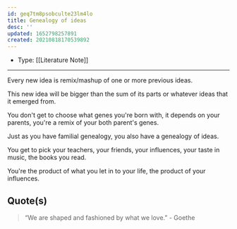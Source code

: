 ```yaml
---
id: geq7tm8psobculte23lm4lo
title: Genealogy of ideas
desc: ''
updated: 1652798257891
created: 20210818170539892
---
```


- Type: [[Literature Note]]

---

Every new idea is remix/mashup of one or more previous ideas.

This new idea will be bigger than the sum of its parts or whatever ideas that it emerged from.

You don't get to choose what genes you're born with, it depends on your parents, you're a remix of your both parent's genes.

Just as you have familial genealogy, you also have a genealogy of ideas.

You get to pick your teachers, your friends, your influences, your taste in music, the books you read.

You're the product of what you let in to your life, the product of your influences.

## Quote(s)

> “We are shaped and fashioned by what we love.” - Goethe
